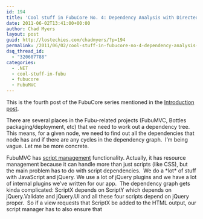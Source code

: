 ```yaml
---
id: 194
title: 'Cool stuff in FubuCore No. 4: Dependency Analysis with Directed Graph'
date: 2011-06-02T13:41:00+00:00
author: Chad Myers
layout: post
guid: http://lostechies.com/chadmyers/?p=194
permalink: /2011/06/02/cool-stuff-in-fubucore-no-4-dependency-analysis-with-directed-graph/
dsq_thread_id:
  - "320607788"
categories:
  - .NET
  - cool-stuff-in-fubu
  - fubucore
  - FubuMVC
---
```

This is the fourth post of the FubuCore series mentioned in the [Introduction post](http://lostechies.com/chadmyers/2011/05/30/cool-stuff-in-fubucore-and-fubumvc-series/).

There are several places in the Fubu-related projects (FubuMVC, Bottles packaging/deployment, etc) that we need to work out a dependency tree.&nbsp; This means, for a given node, we need to find out all the dependencies that node has and if there are any cycles in the dependency graph.&nbsp; I’m being vague. Let me be more concrete. 

FubuMVC has [script management](https://github.com/DarthFubuMVC/fubumvc/tree/master/src/FubuMVC.Core/UI/Scripts) functionality. Actually, it has resource management because it can handle more than just scripts (like CSS), but the main problem has to do with script dependencies.&nbsp; We do a \*lot\* of stuff with JavaScript and jQuery. We use a lot of jQuery plugins and we have a lot of internal plugins we’ve written for our app.&nbsp; The dependency graph gets kinda complicated: ScriptX depends on ScriptY which depends on jQuery.Validate and jQuery.UI and all these four scripts depend on jQuery proper.&nbsp; So if a view requests that ScriptX be added to the HTML output, our script manager has to also ensure that <script> tags are rendered to include jQuery, jQuery.UI, jQuery.Validate, ScriptY and then ScriptX (in that order – though jQuery.UI and jQuery.Validate can be in either order). 

Later, if another view requests, say, ScriptY, the script manager knows that ScriptY and all its dependencies have already been rendered, so it does nothing.&nbsp; So the script manager ensures once-and-only-once and dependency graph resolution (among other things).

<p align="left">
  We ran into a similar situation in our deployment story when figuring out what dependencies application X has when being deployed.&nbsp; Rather than re-writing dependency graph resolution logic again, <a href="http://codebetter.com/drusellers/">Dru</a> and <a href="http://codebetter.com/jeremymiller/">Jeremy</a> decided to figure out if there was common algorithm for doing this sort of thing.&nbsp; They found some and then implemented them in FubuCore.&nbsp; We’re currently using it for Bottles Deployment and will soon retro-fit it back into Script Manager.&nbsp;
</p>

<h2 align="left">
  First, the math!
</h2>

<p align="left">
  Here’s where they started:
</p>

<p align="left">
  <a href="http://en.wikipedia.org/wiki/Directed_graph">Directed Graph</a>
</p>

<p align="left">
  <a href="http://en.wikipedia.org/wiki/Tarjan%27s_strongly_connected_components_algorithm">Tarjan’s strongly connected components algorithm</a>&nbsp;
</p>

<p align="left">
  Some <a href="http://algowiki.net/wiki/index.php?title=Tarjan%27s_algorithm">pseudo code</a> for Tarjan’s algorithm
</p>

<p align="left">
  Some S.O. Q/A on the subject of detecting cycles in a graph:
</p>

<p align="left">
  <a href="http://stackoverflow.com/questions/261573/best-algorithm-for-detecting-cycles-in-a-directed-graph">Best algorithm for detecting cycles in a directed graph</a>
</p>

<p align="left">
  <a href="http://stackoverflow.com/questions/546655/finding-all-cycles-in-graph">Finding all cycles in a graph</a>
</p>

<h2 align="left">
  Second, the implementation
</h2>

<p align="left">
  They wrote the implementation to be use-case agnostic. They made it generic to apply to any dependency-resolution situation so that we could reuse it for numerous things like deployment and script management.
</p>

<p align="left">
  It all starts with DependencyGraph.&nbsp; You tell DependencyGraph about your main graph model object (think ‘script’ for the script manager or ‘component’ for deployment).&nbsp; Another good example is a build tool (say, rake).&nbsp; Rake, like every other build tool, has targets (i.e. ‘compile’ or ‘test’). Targets have dependencies (‘test’ may require ‘compile’ and ‘deploy_config’).&nbsp; A rakefile (like a makefile or NAnt build file or MSBuild file) has a flat list of all the targets.&nbsp; You would feed this list to DependencyGraph and then tell it how to find the dependencies for each task.
</p>

<p align="left">
  For this post, let’s talk about Bottles (since that’s what DependencyGraph was originally written for and is currently the best example of its use). In Bottles, a deployable unit (or component) is called a “<a href="https://github.com/DarthFubuMVC/bottles/blob/master/src/Bottles.Deployment/Recipe.cs">Recipe</a>.” The Recipe object has a [Name : string] property and a [Dependencies : IEnumerable<string>]&nbsp; property.&nbsp;
</p>

<p align="left">
  In Bottles, we need to feed a flattened list of all the recipes and their dependencies (which we get from a config file) and want DependencyGraph to tell us the order of how all the recipes need to be installed. Consider this code snippet:
</p>

<pre class="brush:csharp">// Teach D.G. how get a unique key/name and list of deps for each recipe
var graph = new DependencyGraph&lt;Recipe&gt;(r =&gt; r.Name, r =&gt; r.Dependencies);

// Register each recipe with the graph
recipes.Each(graph.RegisterItem);

// Ask the graph to give us the final, properly-ordered list
return graph.Ordered();</pre>

<p align="left">
  Our script management works similarly (the list of scripts and their dependencies are in a <a href="https://github.com/DarthFubuMVC/fubumvc/blob/master/src/FubuMVC.Diagnostics/diagnostics.script.config">config file</a>).&nbsp; We have a <a href="https://github.com/DarthFubuMVC/fubumvc/blob/master/src/FubuMVC.Core/UI/Scripts/IScriptObject.cs">model object</a> that represents a configured script and its related dependencies.&nbsp; We’d be able to reuse that DependencyGraph code above fairly easily to take advantage of the algorithm implementations and remove a bunch of code from FubuMVC’s script management. We just haven’t done it yet :)
</p>

<h2 align="left">
  Summary
</h2>

<p align="left">
  If you’re working with a list of things that have dependencies and you need to know the order that those things should be processed to honor the dependency chain, consider using the DependencyGraph in FubuCore!
</p>